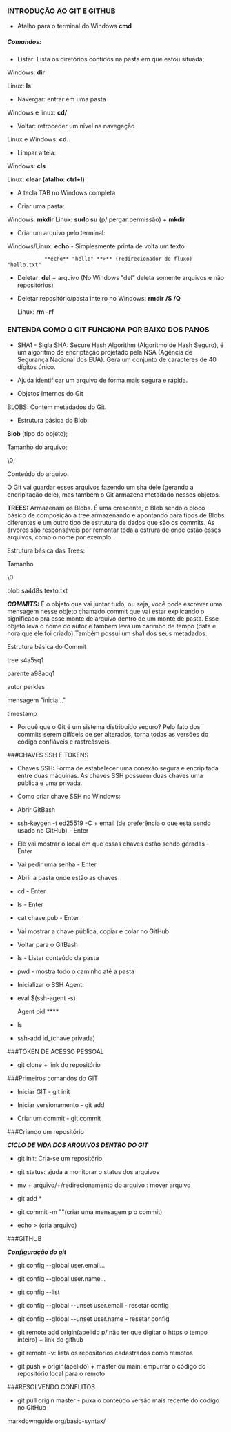 ### INTRODUÇÃO AO GIT E GITHUB

 - Atalho para o terminal do Windows **cmd**

##### Comandos:

 - Listar: Lista os diretórios contidos na pasta em que estou situada;

 Windows: **dir** 

 Linux: **ls**

 - Navergar: entrar em uma pasta

 Windows e linux: **cd/**

 - Voltar: retroceder um nível na navegação

 Linux e Windows: **cd..** 

 - Limpar a tela:

 Windows: **cls**

 Linux: **clear** **(atalho: ctrl+l)**

 - A tecla TAB no Windows completa 
 
 - Criar uma pasta:

 Windows: **mkdir**
 Linux: **sudo su** (p/ pergar permissão) + **mkdir**

 - Criar um arquivo pelo terminal:

 Windows/Linux: **echo** - Simplesmente printa de volta um texto

                **echo** "hello" **>** (redirecionador de fluxo) "hello.txt" 

 - Deletar: **del** + arquivo (No Windows "del" deleta somente arquivos e não repositórios)

 - Deletar repositório/pasta inteiro no Windows: **rmdir** **/S** **/Q**

   Linux: **rm** **-rf**


### ENTENDA COMO O GIT FUNCIONA POR BAIXO DOS PANOS

 - SHA1 - Sigla SHA: Secure Hash Algorithm (Algoritmo de Hash Seguro), é um algoritmo de encriptação projetado
 pela NSA (Agência de Segurança Nacional dos EUA). Gera um conjunto de caracteres de 40 dígitos único.

 - Ajuda identificar um arquivo de forma mais segura e rápida. 


 - Objetos Internos do Git

 BLOBS: Contém metadados do Git. 

 - Estrutura básica do Blob:

 **Blob** (tipo do objeto);

 Tamanho do arquivo;

 \0;

 Conteúdo do arquivo.

 O Git vai guardar esses arquivos fazendo um sha dele (gerando a encripitação dele),
 mas também o Git armazena metadado nesses objetos.

 **TREES:** Armazenam os Blobs. É uma crescente, o Blob sendo o bloco básico de composição a tree armazenando e 
 apontando para tipos de Blobs diferentes e um outro tipo de estrutura de dados que são os commits.
 As árvores são responsáveis por remontar toda a estrura de onde estão esses arquivos, como o 
 nome por exemplo.  

 Estrutura básica das Trees:

 Tamanho

 \0

 blob      sa4d8s       texto.txt

 ***COMMITS:*** É o objeto que vai juntar tudo, ou seja, você pode escrever uma mensagem nesse objeto chamado commit
 que vai estar explicando o significado pra esse monte de arquivo dentro de um monte de pasta. Esse objeto leva o 
 nome do autor e também leva um carimbo de tempo (data e hora que ele foi criado).Também possui um sha1 dos seus metadados.

 Estrutura básica do Commit

 tree     s4a5sq1

 parente  a98acq1

 autor    perkles

 mensagem "inicia..."

 timestamp

 - Porquê que o Git é um sistema distribuído seguro? Pelo fato dos commits serem difíceis de ser alterados, torna todas 
 as versões do código confiáveis e rastreásveis.

###CHAVES SSH E TOKENS

 - Chaves SSH: Forma de estabelecer uma conexão segura e encripitada entre duas máquinas. As chaves SSH possuem duas chaves
 uma pública e uma privada.

 - Como criar chave SSH no Windows:

 - Abrir GitBash

 - ssh-keygen -t ed25519 -C + email (de preferência o que está sendo usado no GitHub) - Enter

 - Ele vai mostrar o local em que essas chaves estão sendo geradas - Enter

 - Vai pedir uma senha - Enter

 - Abrir a pasta onde estão as chaves 

 - cd - Enter

 - ls - Enter

 - cat chave.pub - Enter

 - Vai mostrar a chave pública, copiar e colar no GitHub

 - Voltar para o GitBash

 - ls - Listar conteúdo da pasta

 - pwd - mostra todo o caminho até a pasta

 - Inicializar o SSH Agent:

 - eval $(ssh-agent -s)

   Agent pid ****

 - ls

 - ssh-add id_(chave privada)


###TOKEN DE ACESSO PESSOAL

 - git clone + link do repositório




###Primeiros comandos do GIT

 - Iniciar GIT - git init

 - Iniciar versionamento - git add

 - Criar um commit - git commit



###Criando um repositório

***CICLO DE VIDA DOS ARQUIVOS DENTRO DO GIT***

 - git init: Cria-se um repositório

 - git status: ajuda a monitorar o status dos arquivos

 - mv + arquivo/+/redirecionamento do arquivo : mover arquivo

 - git add *

 - git commit -m ""(criar uma mensagem p o commit)

 - echo > (cria arquivo)


###GITHUB



***Configuração do git***

 - git config --global user.email...

 - git config --global user.name...

 - git config --list

 - git config --global --unset user.email - resetar config

 - git config --global --unset user.name - resetar config

 - git remote add origin(apelido p/ não ter que digitar o https o tempo inteiro) + link do github

 - git remote -v: lista os repositórios cadastrados como remotos

 - git push + origin(apelido) + master ou main: empurrar o código do repositório local para o remoto



###RESOLVENDO CONFLITOS


 - git pull origin master - puxa o conteúdo versão mais recente do código no GitHub



markdownguide.org/basic-syntax/
